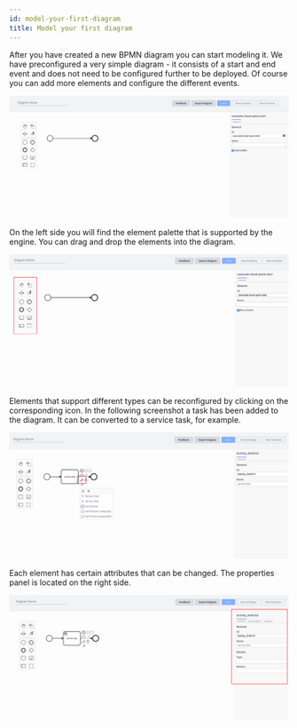 ```yaml
---
id: model-your-first-diagram
title: Model your first diagram
---
```


After you have created a new BPMN diagram you can start modeling it. We have preconfigured a very simple diagram - it consists of a start and end event and does not need to be configured further to be deployed. Of course you can add more elements and configure the different events.

![new bpmn diagram](img/new-bpmn-diagram.png)

On the left side you will find the element palette that is supported by the engine. You can drag and drop the elements into the diagram.

![supported bpmn elements](img/elements.png)

Elements that support different types can be reconfigured by clicking on the corresponding icon. In the following screenshot a task has been added to the diagram. It can be converted to a service task, for example.

![task configuration](img/element-configuration.png)

Each element has certain attributes that can be changed. The properties panel is located on the right side.

![properties panel](img/properties-panel.png)
